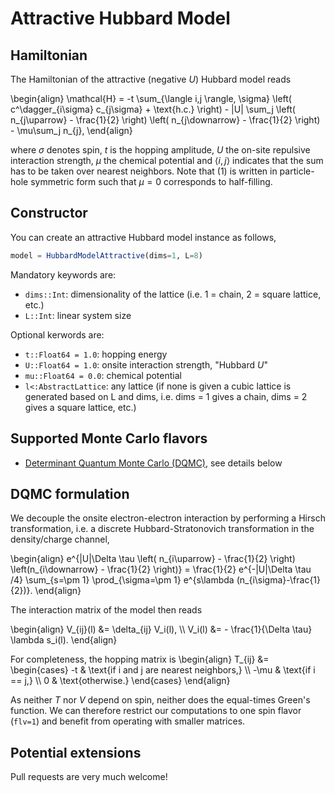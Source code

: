 # Attractive Hubbard Model

## Hamiltonian
The Hamiltonian of the attractive (negative $U$) Hubbard model reads

\begin{align}
\mathcal{H} = -t \sum_{\langle i,j \rangle, \sigma} \left( c^\dagger_{i\sigma} c_{j\sigma} + \text{h.c.} \right) - |U| \sum_j \left( n_{j\uparrow} - \frac{1}{2} \right) \left( n_{j\downarrow} - \frac{1}{2} \right) - \mu\sum_j n_{j},
\end{align}

where $\sigma$ denotes spin, $t$ is the hopping amplitude, $U$ the on-site repulsive interaction strength, $\mu$ the chemical potential and $\langle i, j \rangle$ indicates that the sum has to be taken over nearest neighbors. Note that (1) is written in particle-hole symmetric form such that $\mu = 0$ corresponds to half-filling.

## Constructor
You can create an attractive Hubbard model instance as follows,
```julia
model = HubbardModelAttractive(dims=1, L=8)
```

Mandatory keywords are:

* `dims::Int`: dimensionality of the lattice (i.e. 1 = chain, 2 = square lattice, etc.)
* `L::Int`: linear system size

Optional kerwords are:

* `t::Float64 = 1.0`: hopping energy
* `U::Float64 = 1.0`: onsite interaction strength, "Hubbard $U$"
* `mu::Float64 = 0.0`: chemical potential
* `l<:AbstractLattice`: any lattice (if none is given a cubic lattice is generated based on L and dims, i.e. dims = 1 gives a chain, dims = 2 gives a  square lattice, etc.)

## Supported Monte Carlo flavors

 * [Determinant Quantum Monte Carlo (DQMC)](@ref), see details below

## DQMC formulation

We decouple the onsite electron-electron interaction by performing a Hirsch transformation, i.e. a discrete Hubbard-Stratonovich transformation in the density/charge channel,

\begin{align}
e^{|U|\Delta \tau \left( n_{i\uparrow} - \frac{1}{2} \right) \left(n_{i\downarrow} - \frac{1}{2} \right)} = \frac{1}{2} e^{-|U|\Delta \tau /4} \sum_{s=\pm 1} \prod_{\sigma=\pm 1} e^{s\lambda (n_{i\sigma}-\frac{1}{2})}.
\end{align}

The interaction matrix of the model then reads

\begin{align}
V_{ij}(l) &= \delta_{ij} V_i(l), \\\\
V_i(l) &= - \frac{1}{\Delta \tau} \lambda s_i(l).
\end{align}

For completeness, the hopping matrix is
\begin{align}
T_{ij} &= \begin{cases} -t & \text{if i and j are nearest neighbors,} \\\\
-\mu & \text{if i == j,} \\\\
0 & \text{otherwise.} \end{cases}
\end{align}

As neither $T$ nor $V$ depend on spin, neither does the equal-times Green's function. We can therefore restrict our computations to one spin flavor (`flv=1`) and benefit from operating with smaller matrices.

## Potential extensions

Pull requests are very much welcome!
